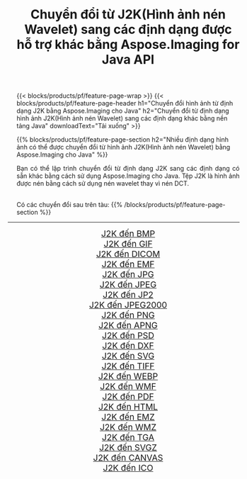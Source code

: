 ﻿---
title: Chuyển đổi từ J2K(Hình ảnh nén Wavelet) sang các định dạng được hỗ trợ khác bằng Aspose.Imaging for Java API 
weight: 3920
url: /vi/java/conversion/from/j2k 
lang: vi
langdirlevel: 2
locales: zh-hans,ja,it,ru,de,es,fr,nl,id,lt,pl,pt,vi,tr,ko,zh-hant,ar,hi,th,sv,cs,uk,he
description: Aspose.Imaging có thể dễ dàng chuyển đổi từ J2K(Hình ảnh nén Wavelet) sang các định dạng khác bằng nền tảng Java
---

{{< blocks/products/pf/feature-page-wrap >}}
{{< blocks/products/pf/feature-page-header h1="Chuyển đổi hình ảnh từ định dạng J2K bằng Aspose.Imaging cho Java" h2="Chuyển đổi từ định dạng hình ảnh J2K(Hình ảnh nén Wavelet) sang các định dạng khác bằng nền tảng Java" downloadText="Tải xuống" >}}


{{% blocks/products/pf/feature-page-section  h2="Nhiều định dạng hình ảnh có thể được chuyển đổi từ hình ảnh J2K(Hình ảnh nén Wavelet) bằng Aspose.Imaging cho Java" %}}
<p align=justify>Bạn có thể lập trình chuyển đổi từ định dạng J2K sang các định dạng có sẵn khác bằng cách sử dụng
Aspose.Imaging cho Java. Tệp J2K là hình ảnh được nén bằng cách sử dụng nén wavelet thay vì nén DCT.</p>
<br/>
Có các chuyển đổi sau trên tàu:
{{% /blocks/products/pf/feature-page-section %}}
<div class="container-fluid productfamilypage bg-gray">
    <div class="convertypes bg-gray agp-content section">
        <div class="container">
		<hr style="margin-left:-20px;"/>
		<div class="row other-converters" style="gap: 10px;font-size: 19px;text-align:center;">
		    <div class='col-md-2 other-converter remove-lp remove-rp'><a href="/imaging/vi/java/conversion/j2k-to-bmp" style="padding:15px;">J2K đến BMP</a></div><div class='col-md-2 other-converter remove-lp remove-rp'><a href="/imaging/vi/java/conversion/j2k-to-gif" style="padding:15px;">J2K đến GIF</a></div><div class='col-md-2 other-converter remove-lp remove-rp'><a href="/imaging/vi/java/conversion/j2k-to-dicom" style="padding:15px;">J2K đến DICOM</a></div><div class='col-md-2 other-converter remove-lp remove-rp'><a href="/imaging/vi/java/conversion/j2k-to-emf" style="padding:15px;">J2K đến EMF</a></div><div class='col-md-2 other-converter remove-lp remove-rp'><a href="/imaging/vi/java/conversion/j2k-to-jpg" style="padding:15px;">J2K đến JPG</a></div><div class='col-md-2 other-converter remove-lp remove-rp'><a href="/imaging/vi/java/conversion/j2k-to-jpeg" style="padding:15px;">J2K đến JPEG</a></div><div class='col-md-2 other-converter remove-lp remove-rp'><a href="/imaging/vi/java/conversion/j2k-to-jp2" style="padding:15px;">J2K đến JP2</a></div><div class='col-md-2 other-converter remove-lp remove-rp'><a href="/imaging/vi/java/conversion/j2k-to-jpeg2000" style="padding:15px;">J2K đến JPEG2000</a></div><div class='col-md-2 other-converter remove-lp remove-rp'><a href="/imaging/vi/java/conversion/j2k-to-png" style="padding:15px;">J2K đến PNG</a></div><div class='col-md-2 other-converter remove-lp remove-rp'><a href="/imaging/vi/java/conversion/j2k-to-apng" style="padding:15px;">J2K đến APNG</a></div><div class='col-md-2 other-converter remove-lp remove-rp'><a href="/imaging/vi/java/conversion/j2k-to-psd" style="padding:15px;">J2K đến PSD</a></div><div class='col-md-2 other-converter remove-lp remove-rp'><a href="/imaging/vi/java/conversion/j2k-to-dxf" style="padding:15px;">J2K đến DXF</a></div><div class='col-md-2 other-converter remove-lp remove-rp'><a href="/imaging/vi/java/conversion/j2k-to-svg" style="padding:15px;">J2K đến SVG</a></div><div class='col-md-2 other-converter remove-lp remove-rp'><a href="/imaging/vi/java/conversion/j2k-to-tiff" style="padding:15px;">J2K đến TIFF</a></div><div class='col-md-2 other-converter remove-lp remove-rp'><a href="/imaging/vi/java/conversion/j2k-to-webp" style="padding:15px;">J2K đến WEBP</a></div><div class='col-md-2 other-converter remove-lp remove-rp'><a href="/imaging/vi/java/conversion/j2k-to-wmf" style="padding:15px;">J2K đến WMF</a></div><div class='col-md-2 other-converter remove-lp remove-rp'><a href="/imaging/vi/java/conversion/j2k-to-pdf" style="padding:15px;">J2K đến PDF</a></div><div class='col-md-2 other-converter remove-lp remove-rp'><a href="/imaging/vi/java/conversion/j2k-to-html" style="padding:15px;">J2K đến HTML</a></div><div class='col-md-2 other-converter remove-lp remove-rp'><a href="/imaging/vi/java/conversion/j2k-to-emz" style="padding:15px;">J2K đến EMZ</a></div><div class='col-md-2 other-converter remove-lp remove-rp'><a href="/imaging/vi/java/conversion/j2k-to-wmz" style="padding:15px;">J2K đến WMZ</a></div><div class='col-md-2 other-converter remove-lp remove-rp'><a href="/imaging/vi/java/conversion/j2k-to-tga" style="padding:15px;">J2K đến TGA</a></div><div class='col-md-2 other-converter remove-lp remove-rp'><a href="/imaging/vi/java/conversion/j2k-to-svgz" style="padding:15px;">J2K đến SVGZ</a></div><div class='col-md-2 other-converter remove-lp remove-rp'><a href="/imaging/vi/java/conversion/j2k-to-canvas" style="padding:15px;">J2K đến CANVAS</a></div><div class='col-md-2 other-converter remove-lp remove-rp'><a href="/imaging/vi/java/conversion/j2k-to-ico" style="padding:15px;">J2K đến ICO</a></div>
                </div>
        </div>
    </div>
</div>
<br/>

